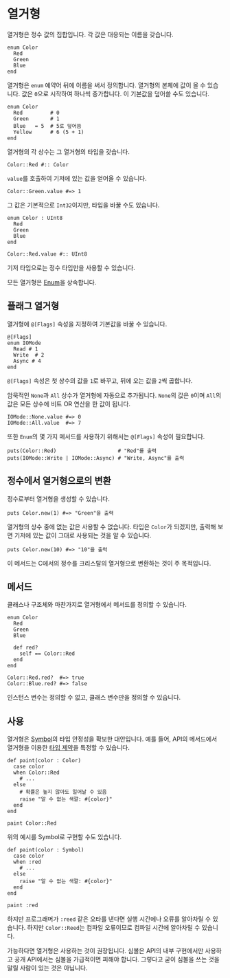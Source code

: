 # 열거형

열거형은 정수 값의 집합입니다. 각 값은 대응되는 이름을 갖습니다.

```crystal
enum Color
  Red
  Green
  Blue
end
```

열거형은 `enum` 예약어 뒤에 이름을 써서 정의합니다. 열거형의 본체에 값이 올 수 있습니다. 값은 `0`으로 시작하여 하나씩 증가합니다. 이 기본값을 덮어쓸 수도 있습니다.

```crystal
enum Color
  Red         # 0
  Green       # 1
  Blue   = 5  # 5로 덮어씀
  Yellow      # 6 (5 + 1)
end
```

열거형의 각 상수는 그 열거형의 타입을 갖습니다.

```crystal
Color::Red #:: Color
```

`value`를 호출하여 기저에 있는 값을 얻어올 수 있습니다.

```crystal
Color::Green.value #=> 1
```

그 값은 기본적으로 `Int32`이지만, 타입을 바꿀 수도 있습니다.

```crystal
enum Color : UInt8
  Red
  Green
  Blue
end

Color::Red.value #:: UInt8
```

기저 타입으로는 정수 타입만을 사용할 수 있습니다.

모든 열거형은 [Enum](http://crystal-lang.org/api/Enum.html)을 상속합니다.

## 플래그 열거형

열거형에 `@[Flags]` 속성을 지정하여 기본값을 바꿀 수 있습니다.

```crystal
@[Flags]
enum IOMode
  Read # 1
  Write  # 2
  Async # 4
end
```

`@[Flags]` 속성은 첫 상수의 값을 `1`로 바꾸고, 뒤에 오는 값을 `2`씩 곱합니다.

암묵적인 `None`과 `All` 상수가 열거형에 자동으로 추가됩니다. `None`의 값은 `0`이며 `All`의 값은 모든 상수에 비트 OR 연산을 한 값이 됩니다.

```crystal
IOMode::None.value #=> 0
IOMode::All.value  #=> 7
```

또한 `Enum`의 몇 가지 메서드를 사용하기 위해서는 `@[Flags]` 속성이 필요합니다.

```crystal
puts(Color::Red)                    # "Red"를 출력
puts(IOMode::Write | IOMode::Async) # "Write, Async"를 출력
```

## 정수에서 열거형으로의 변환

정수로부터 열거형을 생성할 수 있습니다.

```crystal
puts Color.new(1) #=> "Green"을 출력
```

열거형의 상수 중에 없는 값은 사용할 수 없습니다. 타입은 `Color`가 되겠지만, 출력해 보면 기저에 있는 값이 그대로 사용되는 것을 알 수 있습니다.

```crystal
puts Color.new(10) #=> "10"을 출력
```

이 메서드는 C에서의 정수를 크리스탈의 열거형으로 변환하는 것이 주 목적입니다.

## 메서드

클래스나 구조체와 마찬가지로 열거형에서 메서드를 정의할 수 있습니다.

```crystal
enum Color
  Red
  Green
  Blue

  def red?
    self == Color::Red
  end
end

Color::Red.red?  #=> true
Color::Blue.red? #=> false
```

인스턴스 변수는 정의할 수 없고, 클래스 변수만을 정의할 수 있습니다.

## 사용

열거형은 [Symbol](http://crystal-lang.org/api/Symbol.html)의 타입 안정성을 확보한 대안입니다. 예를 들어, API의 메서드에서 열거형을 이용한 [타입 제약](type_restrictions.html)을 특정할 수 있습니다.

```crystal
def paint(color : Color)
  case color
  when Color::Red
    # ...
  else
    # 확률은 높지 않아도 일어날 수 있음
    raise "알 수 없는 색깔: #{color}"
  end
end

paint Color::Red
```

위의 예시를 Symbol로 구현할 수도 있습니다.

```crystal
def paint(color : Symbol)
  case color
  when :red
    # ...
  else
    raise "알 수 없는 색깔: #{color}"
  end
end

paint :red
```

하지만 프로그래머가 `:reed` 같은 오타를 낸다면 실행 시간에나 오류를 알아차릴 수 있습니다. 하지만 `Color::Reed`는 컴파일 오류이므로 컴파일 시간에 알아차릴 수 있습니다.

가능하다면 열거형은 사용하는 것이 권장됩니다. 심볼은 API의 내부 구현에서만 사용하고 공개 API에서는 심볼을 가급적이면 피해야 합니다. 그렇다고 굳이 심볼을 쓰는 것을 말릴 사람이 있는 것은 아닙니다.
